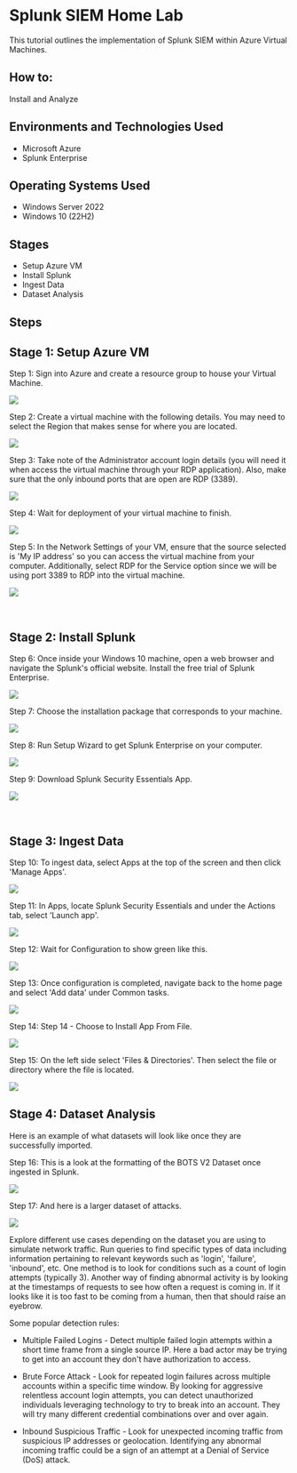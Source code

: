 
<h1>Splunk SIEM Home Lab</h1>
This tutorial outlines the implementation of Splunk SIEM within Azure Virtual Machines.<br />


<h2>How to:</h2>
Install and Analyze


<h2>Environments and Technologies Used</h2>

- Microsoft Azure
- Splunk Enterprise

<h2>Operating Systems Used </h2>

- Windows Server 2022
- Windows 10 (22H2)

<h2>Stages</h2>

- Setup Azure VM
- Install Splunk
- Ingest Data
- Dataset Analysis
 
 
 
<h2>Steps</h2>


<p>
<h2>Stage 1: Setup Azure VM</h2>

Step 1: Sign into Azure and create a resource group to house your Virtual Machine.

![](media/STEP%201%20-%20CREATE%20A%20RESOURCE%20GROUP.png)

Step 2: Create a virtual machine with the following details. You may need to select the Region that makes sense for where you are located.

![](media/STEP%202%20-%20CREATE%20A%20VIRTUAL%20MACHINE.png)

Step 3: Take note of the Administrator account login details (you will need it when access the virtual machine through your RDP application). Also, make sure that the only inbound ports that are open are RDP (3389).

![](media/STEP%203%20-%20ACCOUNT%20DETAILS%20AND%20INBOUND%20PORT.png)

Step 4: Wait for deployment of your virtual machine to finish.

![](media/STEP%204%20-%20DEPLOYMENT%20COMPLETE.png)

Step 5: In the Network Settings of your VM, ensure that the source selected is 'My IP address' so you can access the virtual machine from your computer. Additionally, select RDP for the Service option since we will be using port 3389 to RDP into the virtual machine.

![](media/STEP%205%20-%20ALLOW%20MY%20IP%20ADDRESS.png)

</p>
<br />


<p>
<h2>Stage 2: Install Splunk</h2>

Step 6: Once inside your Windows 10 machine, open a web browser and navigate the Splunk's official website.  Install the free trial of Splunk Enterprise.

![](media/STEP%206%20-%20INSTALL%20SPLUNK%20FREE%20TRIAL.png)

Step 7: Choose the installation package that corresponds to your machine.

![](media/STEP%207%20-%20CHOOSE%20INSTALLATION%20PACKAGE.png)

Step 8: Run Setup Wizard to get Splunk Enterprise on your computer.

![](media/STEP%208%20-%20SETUP%20WIZARD.png)

Step 9: Download Splunk Security Essentials App.

![](media/STEP%209%20-%20DOWNLOAD%20SECURITY%20ESSENTIALS.png)

</p>
<br />

<p>
<h2>Stage 3: Ingest Data</h2>

Step 10: To ingest data, select Apps at the top of the screen and then click 'Manage Apps'.

![](media/STEP%2010%20-%20MANAGE%20APPS.png)

Step 11: In Apps, locate Splunk Security Essentials and under the Actions tab, select 'Launch app'.

![](media/STEP%2011%20-%20LAUNCH%20APP.png)

Step 12: Wait for Configuration to show green like this.

![](media/STEP%2012%20-%20CONFIGURATION.png)

Step 13: Once configuration is completed, navigate back to the home page and select 'Add data' under Common tasks.

![](media/STEP%2013%20-%20ADD%20DATA.png)

Step 14: Step 14 - Choose to Install App From File.

![](media/STEP%2014%20-%20INSTALL%20APP%20FROM%20FILE.png)

Step 15: On the left side select 'Files & Directories'. Then select the file or directory where the file is located.

![](media/STEP%2015%20-%20FILES%20&%20DIRECTORIES.png)

</p>

<p>
<h2>Stage 4: Dataset Analysis</h2>

Here is an example of what datasets will look like once they are successfully imported.

Step 16: This is a look at the formatting of the BOTS V2 Dataset once ingested in Splunk.

![](media/STEP%2016%20-%20BOTS%20V2%20DATASET.png)

Step 17: And here is a larger dataset of attacks.

![](media/STEP%2017%20-%20BOTS%20V2%20DATASET%20ATTACK%20ONLY.png)

Explore different use cases depending on the dataset you are using to simulate network traffic. Run queries to find specific types of data including information pertaining to relevant keywords such as 'login', 'failure', 'inbound', etc. One method is to look for conditions such as a count of login attempts (typically 3). Another way of finding abnormal activity is by looking at the timestamps of requests to see how often a request is coming in. If it looks like it is too fast to be coming from a human, then that should raise an eyebrow.

Some popular detection rules:
- Multiple Failed Logins - Detect multiple failed login attempts within a short time frame from a single source IP. Here a bad actor may be trying to get into an account they don't have authorization to access.

- Brute Force Attack - Look for repeated login failures across multiple accounts within a specific time window. By looking for aggressive relentless account login attempts, you can detect unauthorized individuals leveraging technology to try to break into an account. They will try many different credential combinations over and over again.

- Inbound Suspicious Traffic - Look for unexpected incoming traffic from suspicious IP addresses or geolocation. Identifying any abnormal incoming traffic could be a sign of an attempt at a Denial of Service (DoS) attack.

</p>
<br />

